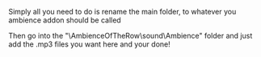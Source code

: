 Simply all you need to do is rename the main folder, to whatever you ambience addon should be called

Then go into the "\AmbienceOfTheRow\sound\Ambience" folder and just add the .mp3 files you want here and your done!
